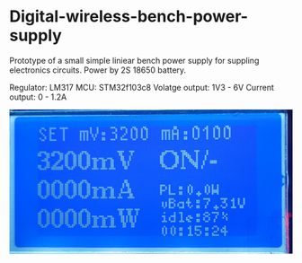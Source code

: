 # Digital-wireless-bench-power-supply

Prototype of a small simple liniear bench power supply for suppling electronics circuits. Power by 2S 18650 battery.

Regulator: LM317
MCU: STM32f103c8
Volatge output: 1V3 - 6V
Current output: 0 - 1.2A

![screen_picture](images/IMG_screen.jpg)